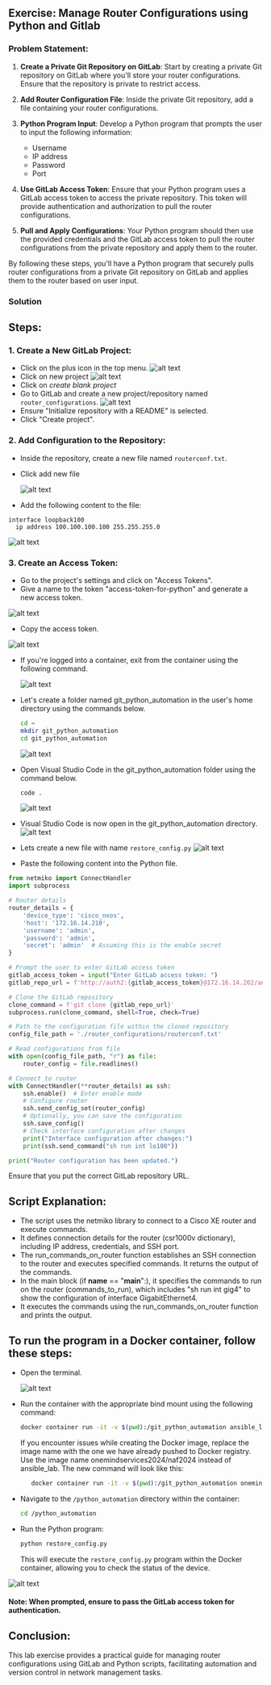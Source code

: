 ##  Exercise: Manage Router Configurations using Python and Gitlab
### Problem Statement:
1. **Create a Private Git Repository on GitLab**: Start by creating a private Git repository on GitLab where you'll store your router configurations. Ensure that the repository is private to restrict access.

2. **Add Router Configuration File**: Inside the private Git repository, add a file containing your router configurations.

3. **Python Program Input**: Develop a Python program that prompts the user to input the following information:
   - Username
   - IP address
   - Password
   - Port

4. **Use GitLab Access Token**: Ensure that your Python program uses a GitLab access token to access the private repository. This token will provide authentication and authorization to pull the router configurations.

5. **Pull and Apply Configurations**: Your Python program should then use the provided credentials and the GitLab access token to pull the router configurations from the private repository and apply them to the router.

By following these steps, you'll have a Python program that securely pulls router configurations from a private Git repository on GitLab and applies them to the router based on user input.

### Solution
## Steps:

### 1. Create a New GitLab Project:
- Click on the plus icon in the top menu.
![alt text](image.png)
- Click on new project
![alt text](image-1.png)
- Click on *create blank project*
- Go to GitLab and create a new project/repository named `router_configurations`.
![alt text](image-2.png)
- Ensure "Initialize repository with a README" is selected.
- Click "Create project".

### 2. Add Configuration to the Repository:

- Inside the repository, create a new file named `routerconf.txt`.
- Click add new file
 
  ![alt text](image-3.png)
  
- Add the following content to the file:

```
interface loopback100
  ip address 100.100.100.100 255.255.255.0
```
![alt text](image-64.png)

### 3. Create an Access Token:

- Go to the project's settings and click on "Access Tokens".
- Give a name to the token "access-token-for-python" and generate a new access token.

![alt text](d9ded552-6e91-4728-a52d-3e9b974c2645.png)

- Copy the access token.

![alt text](a7899266-15d2-4bb1-b856-7cea00faf978.png)

- If you're logged into a container, exit from the container using the following command.

  ![alt text](image-4.png)
  
- Let's create a folder named git_python_automation in the user's home directory using the commands below.
  
   ```sh
   cd ~
   mkdir git_python_automation
   cd git_python_automation
   ```
   ![alt text](image-5.png)

- Open Visual Studio Code in the git_python_automation folder using the command below.
   ```sh
   code .
   ```
   ![alt text](image-6.png)

- Visual Studio Code is now open in the git_python_automation directory.
   ![alt text](image-7.png)

- Lets create a new file with name `restore_config.py`
  ![alt text](image-8.png)

- Paste the following content into the Python file.
```python
from netmiko import ConnectHandler
import subprocess

# Router details
router_details = {
    'device_type': 'cisco_nxos',
    'host': '172.16.14.210',
    'username': 'admin',
    'password': 'admin',
    'secret': 'admin'  # Assuming this is the enable secret
}

# Prompt the user to enter GitLab access token
gitlab_access_token = input("Enter GitLab access token: ")
gitlab_repo_url = f'http://auth2:{gitlab_access_token}@172.16.14.202/ansible/router_configurations.git'

# Clone the GitLab repository
clone_command = f'git clone {gitlab_repo_url}'
subprocess.run(clone_command, shell=True, check=True)

# Path to the configuration file within the cloned repository
config_file_path = './router_configurations/routerconf.txt'

# Read configurations from file
with open(config_file_path, "r") as file:
    router_config = file.readlines()

# Connect to router
with ConnectHandler(**router_details) as ssh:
    ssh.enable()  # Enter enable mode
    # Configure router
    ssh.send_config_set(router_config)
    # Optionally, you can save the configuration
    ssh.save_config()
    # Check interface configuration after changes
    print("Interface configuration after changes:")
    print(ssh.send_command("sh run int lo100"))

print("Router configuration has been updated.")
```
  

   Ensure that you put the correct GitLab repository URL.

  ## Script Explanation:

   - The script uses the netmiko library to connect to a Cisco XE router and execute commands.
   - It defines connection details for the router (csr1000v dictionary), including IP address, credentials, and SSH port.
   - The run_commands_on_router function establishes an SSH connection to the router and executes specified commands. It returns the output of the commands.
   - In the main block (if __name__ == "__main__":), it specifies the commands to run on the router (commands_to_run), which includes "sh run int gig4" to show the configuration of interface GigabitEthernet4.
   - It executes the commands using the run_commands_on_router function and prints the output.


## To run the program in a Docker container, follow these steps:

  -  Open the terminal.

     ![alt text](image-10.png)

  -  Run the container with the appropriate bind mount using the following command:

      ```sh
      docker container run -it -v $(pwd):/git_python_automation ansible_lab
      ```
      If you encounter issues while creating the Docker image, replace the image name with the one we have already pushed to Docker registry. Use the image name onemindservices2024/naf2024 instead of ansible_lab. The new command will look like this:
 
      ```sh
         docker container run -it -v $(pwd):/git_python_automation onemindservices2024/naf2024
      ```

   - Navigate to the `/python_automation` directory within the container:
      ```sh
      cd /python_automation
      ```
   
   - Run the Python program:
   
      ```sh
      python restore_config.py
      ```
   
   
      This will execute the `restore_config.py` program within the Docker container, allowing you to check the status of the device.

   ![alt text](image-65.png)
   
   #### Note: When prompted, ensure to pass the GitLab access token for authentication.

## Conclusion:

This lab exercise provides a practical guide for managing router configurations using GitLab and Python scripts, facilitating automation and version control in network management tasks.
